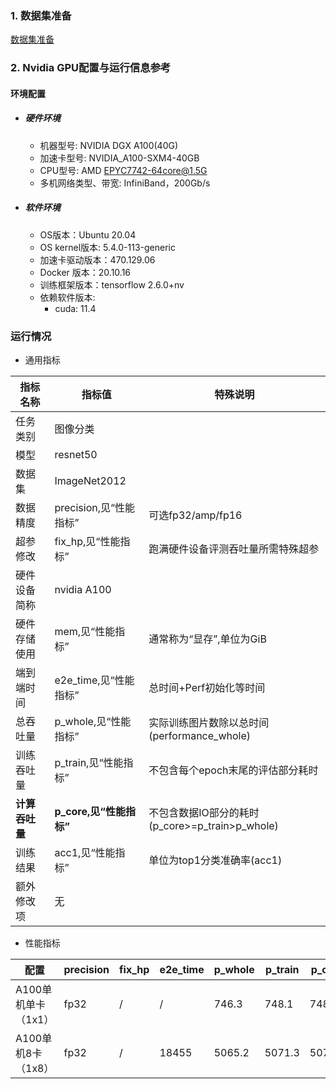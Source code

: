 ### 1. 数据集准备
[数据集准备](../../benchmarks/resnet50/tensorflow2/README.md#2数据集准备) 

### 2. Nvidia GPU配置与运行信息参考
#### 环境配置
- ##### 硬件环境
    - 机器型号: NVIDIA DGX A100(40G) 
    - 加速卡型号: NVIDIA_A100-SXM4-40GB
    - CPU型号: AMD EPYC7742-64core@1.5G
    - 多机网络类型、带宽: InfiniBand，200Gb/s
    
- ##### 软件环境
   - OS版本：Ubuntu 20.04
   - OS kernel版本: 5.4.0-113-generic
   - 加速卡驱动版本：470.129.06
   - Docker 版本：20.10.16
   - 训练框架版本：tensorflow 2.6.0+nv
   - 依赖软件版本:
     - cuda: 11.4
   

### 运行情况

* 通用指标

| 指标名称       | 指标值                  | 特殊说明                                        |
| -------------- | ----------------------- | ----------------------------------------------- |
| 任务类别       | 图像分类                |                                                 |
| 模型           | resnet50                |                                                 |
| 数据集         | ImageNet2012            |                                                 |
| 数据精度       | precision,见“性能指标”  | 可选fp32/amp/fp16                               |
| 超参修改       | fix_hp,见“性能指标”     | 跑满硬件设备评测吞吐量所需特殊超参              |
| 硬件设备简称   | nvidia A100             |                                                 |
| 硬件存储使用   | mem,见“性能指标”        | 通常称为“显存”,单位为GiB                        |
| 端到端时间     | e2e_time,见“性能指标”   | 总时间+Perf初始化等时间                         |
| 总吞吐量       | p_whole,见“性能指标”    | 实际训练图片数除以总时间(performance_whole)     |
| 训练吞吐量     | p_train,见“性能指标”    | 不包含每个epoch末尾的评估部分耗时               |
| **计算吞吐量** | **p_core,见“性能指标”** | 不包含数据IO部分的耗时(p_core>=p_train>p_whole) |
| 训练结果       | acc1,见“性能指标”       | 单位为top1分类准确率(acc1)                      |
| 额外修改项     | 无                      |                                                 |

* 性能指标

| 配置                | precision | fix_hp | e2e_time | p_whole | p_train | p_core | acc1  | mem       |
| ------------------- | --------- | ------ | -------- | ------- | ------- | ------ | ----- | --------- |
| A100单机单卡（1x1） | fp32      | /      | /        | 746.3   | 748.1   | 748.1  | /     | 39.3/40.0 |
| A100单机8卡（1x8）  | fp32      | /      | 18455    | 5065.2  | 5071.3  | 5071.3 | 75.3% | 39.5/40.0 |



